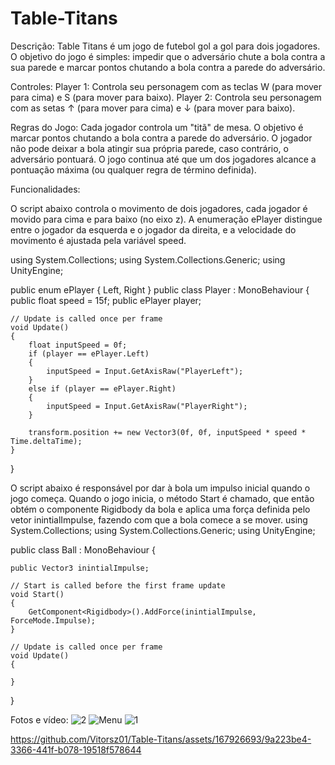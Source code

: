 # Table-Titans

Descrição:
Table Titans é um jogo de futebol gol a gol para dois jogadores. O objetivo do jogo é simples: impedir que o adversário chute a bola contra a sua parede e marcar pontos chutando a bola contra a parede do adversário.

Controles:
Player 1: Controla seu personagem com as teclas W (para mover para cima) e S (para mover para baixo).
Player 2: Controla seu personagem com as setas ↑ (para mover para cima) e ↓ (para mover para baixo).

Regras do Jogo:
Cada jogador controla um "titã" de mesa.
O objetivo é marcar pontos chutando a bola contra a parede do adversário.
O jogador não pode deixar a bola atingir sua própria parede, caso contrário, o adversário pontuará.
O jogo continua até que um dos jogadores alcance a pontuação máxima (ou qualquer regra de término definida).

Funcionalidades:

O script abaixo controla o movimento de dois jogadores, cada jogador é movido para cima e para baixo (no eixo z). A enumeração ePlayer distingue entre o jogador da esquerda e o jogador da direita, e a velocidade do movimento é ajustada pela variável speed.

using System.Collections;
using System.Collections.Generic;
using UnityEngine;

public enum ePlayer
{
    Left,
    Right
}
public class Player : MonoBehaviour
{   
    public float speed = 15f;
    public ePlayer player;

    // Update is called once per frame
    void Update()
    {
        float inputSpeed = 0f;
        if (player == ePlayer.Left)
        {
            inputSpeed = Input.GetAxisRaw("PlayerLeft");
        }
        else if (player == ePlayer.Right)
        {
            inputSpeed = Input.GetAxisRaw("PlayerRight");
        }

        transform.position += new Vector3(0f, 0f, inputSpeed * speed * Time.deltaTime);
    }
}

O script abaixo é responsável por dar à bola um impulso inicial quando o jogo começa. Quando o jogo inicia, o método Start é chamado, que então obtém o componente Rigidbody da bola e aplica uma força definida pelo vetor inintialImpulse, fazendo com que a bola comece a se mover. 
using System.Collections;
using System.Collections.Generic;
using UnityEngine;

public class Ball : MonoBehaviour
{  



    public Vector3 inintialImpulse;

    // Start is called before the first frame update
    void Start()
    {
        GetComponent<Rigidbody>().AddForce(inintialImpulse, ForceMode.Impulse);
    }

    // Update is called once per frame
    void Update()
    {
        
    }
}

Fotos e vídeo:
![2](https://github.com/Vitorsz01/Table-Titans/assets/167926693/f1775f10-3759-4952-9d7b-91900187e515)
![Menu](https://github.com/Vitorsz01/Table-Titans/assets/167926693/62770c9a-9445-4025-8ff3-a7bfe3e331ce)
![1](https://github.com/Vitorsz01/Table-Titans/assets/167926693/9b84bf48-92f5-4687-8638-ca88cba427fe)

https://github.com/Vitorsz01/Table-Titans/assets/167926693/9a223be4-3366-441f-b078-19518f578644
